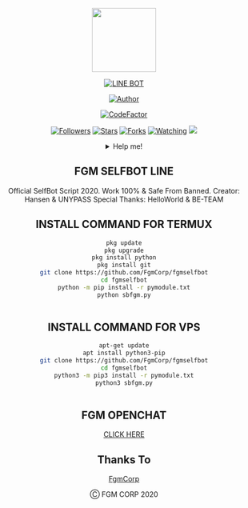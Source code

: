 <p align="center">
<img src="https://avatars0.githubusercontent.com/u/33126545?s=460&u=fd081b4b39531a6e9b88ba160ba362515bae37f6&v=4" width="128" height="128"/>
</p>
<p align="center">
<a href="#"><img title="LINE BOT" src="https://img.shields.io/badge/LINE BOT-green?colorA=%23ff0000&colorB=%23017e40&style=for-the-badge"></a>
</p>
<p align="center">
<a href="https://github.com/ferlitopym"><img title="Author" src="https://img.shields.io/badge/AUTHOR-Ferlitopym-orange.svg?style=for-the-badge&logo=github"></a>
</p>
<p align="center">
<a href="https://www.codefactor.io/repository/github/ferlitopym/sbbot"><img src="https://www.codefactor.io/repository/github/ferlitopym/sbbot/badge" alt="CodeFactor" /></a>
</p>
<p align="center">
<a href="https://github.com/ferlitopym?tab=followers"><img title="Followers" src="https://img.shields.io/github/followers/ferlitopym?color=blue&style=flat-square"></a>
<a href="https://github.com/ferlitopym/sbbot/stargazers/"><img title="Stars" src="https://img.shields.io/github/stars/ferlitopym/sbbot?color=red&style=flat-square"></a>
<a href="https://github.com/ferlitopym/sbbot/network/members"><img title="Forks" src="https://img.shields.io/github/forks/ferlitopym/sbbot?color=red&style=flat-square"></a>
<a href="https://github.com/ferlitopym/sbbot/watchers"><img title="Watching" src="https://img.shields.io/github/watchers/ferlitopym/sbbot?label=Watchers&color=blue&style=flat-square"></a>
<a href="https://hits.seeyoufarm.com"><img src="https://hits.seeyoufarm.com/api/count/incr/badge.svg?url=https%3A%2F%2Fgithub.com%2FArugaZ%2Fwhatsapp-bot&count_bg=%2379C83D&title_bg=%23555555&icon=probot.svg&icon_color=%2300FF6D&title=hits&edge_flat=false"/></a>
</p>
<div align="center">
<details>
 <summary>Help me!</summary>
 
 [Saweria](https://saweria.co/ferlito)
 
</details>

## FGM SELFBOT LINE

Official SelfBot Script 2020.
Work 100% & Safe From Banned.
Creator: Hansen & UNYPASS
Special Thanks: HelloWorld & BE-TEAM

## INSTALL COMMAND FOR TERMUX

```sh
pkg update
pkg upgrade
pkg install python
pkg install git
git clone https://github.com/FgmCorp/fgmselfbot
cd fgmselfbot
python -m pip install -r pymodule.txt
python sbfgm.py
 
```

## INSTALL COMMAND FOR VPS

```sh
apt-get update
apt install python3-pip
git clone https://github.com/FgmCorp/fgmselfbot
cd fgmselfbot
python3 -m pip3 install -r pymodule.txt
python3 sbfgm.py
 
```
## FGM OPENCHAT
[CLICK HERE](https://hansengianto.gq/square.html)

## Thanks To
[FgmCorp](https://github.com/FgmCorp/fgmselfbot)

Ⓒ FGM CORP 2020
